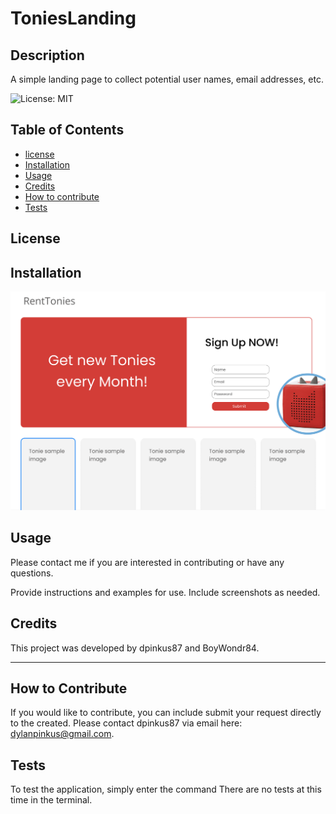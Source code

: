 # ToniesLanding

## Description

A simple landing page to collect potential user names, email  addresses, etc.

![License: MIT](https://img.shields.io/badge/License-MIT-yellow.svg)

## Table of Contents 

- [license](#license)
- [Installation](#installation)
- [Usage](#usage)
- [Credits](#credits)
- [How to contribute](#how-to-contribute)
- [Tests](#tests)

## License

## Installation

<img src="./Assets/Screen Shot 2023-03-20 at 10.52.49 AM.png">

## Usage

Please contact me if you are interested in contributing or have any questions.

Provide instructions and examples for use. Include screenshots as needed.

## Credits

This project was developed by dpinkus87 and BoyWondr84. 

---


## How to Contribute

If you would like to contribute, you can include submit your request directly to the created. Please contact dpinkus87 via email here: dylanpinkus@gmail.com.

## Tests

To test the application, simply enter the command There are no tests at this time in the terminal.

